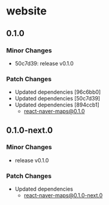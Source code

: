 # website

## 0.1.0

### Minor Changes

- 50c7d39: release v0.1.0

### Patch Changes

- Updated dependencies [96c6bb0]
- Updated dependencies [50c7d39]
- Updated dependencies [894ccb1]
  - react-naver-maps@0.1.0

## 0.1.0-next.0

### Minor Changes

- release v0.1.0

### Patch Changes

- Updated dependencies
  - react-naver-maps@0.1.0-next.0
